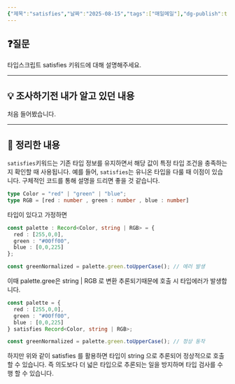 ```yaml
---
{"제목":"satisfies","날짜":"2025-08-15","tags":["매일메일"],"dg-publish":true,"permalink":"/매일메일/25년8월/satisfies/","dgPassFrontmatter":true,"created":"2025-08-15T00:35:04.143+09:00","updated":"2025-08-15T16:20:51.090+09:00"}
---
```


## ❓질문

타입스크립트 satisfies 키워드에 대해 설명해주세요.

---
## 💡 조사하기전 내가 알고 있던 내용

처음 들어봤습니다.

---
## 🏫 정리한 내용

`satisfies`키워드는 기존 타입 정보를 유지하면서 해당 값이 특정 타입 조건을 충족하는지 확인할 때 사용됩니다.
예를 들어, `satisfies`는 유니온 타입을 다룰 때 이점이 있습니다. 구체적인 코드를 통해 설명을 드리면 좋을 것 같습니다.

```ts
type Color = "red" | "green" | "blue";
type RGB = [red : number , green : number , blue : number]
```

타입이 있다고 가정하면

```ts
const palette : Record<Color, string | RGB> = {
  red : [255,0,0],
  green : "#00ff00",
  blue : [0,0,225]
};

const greenNormalized = palette.green.toUpperCase(); // 에러 발생
```

이때 palette.gree은 string | RGB 로 변환 추론되기때문에 호출 시 타입에러가 발생합니다.

```ts
const palette = {
  red : [255,0,0],
  green : "#00ff00",
  blue : [0,0,225]
} satisfies Record<Color, string | RGB>;

const greenNormalized = palette.green.toUpperCase(); // 정상 동작
```

하지만 위와 같이 satisfies 를 활용하면 타입이 string 으로 추론되어 정상적으로 호출할 수 있습니다. 즉 의도보다 더 넓은 타입으로 추론되는 일을 방지하며 타입 검사를 수행 할 수 있습니다.


